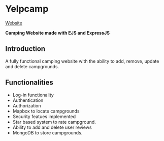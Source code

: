 # Yelpcamp


[Website](https://yelpcampproject-ts6h.onrender.com)


**Camping Website made with EJS and ExpressJS**

## Introduction
A fully functional camping website with the ability to  add, remove, update and delete campgrounds.

## Functionalities

+ Log-in functionality
+ Authentication
+ Authorization
+ Mapbox to locate campgrounds
+ Security  featues implemented
+ Star based system to rate campground.
+ Ability to add and delete user reviews
+ MongoDB to store campgrounds.




